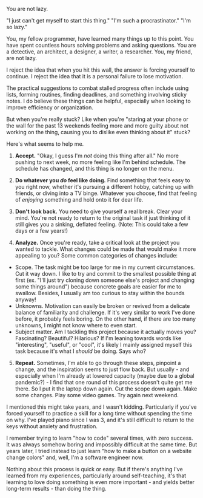 You are not lazy.

"I just can't get myself to start this thing."
"I'm such a procrastinator."
"I'm so lazy."

You, my fellow programmer, have learned many things up to this point. You have spent countless hours solving problems and asking questions. You are a detective, an architect, a designer, a writer, a researcher. You, my friend, are not lazy.

I reject the idea that when you hit this wall, the answer is forcing yourself to continue. I reject the idea that it is a personal failure to lose motivation. 

The practical suggestions to combat stalled progress often include using lists, forming routines, finding deadlines, and something involving sticky notes. I do believe these things can be helpful, especially when looking to improve efficiency or organization.

But when you're really stuck? 
Like when you're "staring at your phone or the wall for the past 13 weekends feeling more and more guilty about not working on the thing, causing you to dislike even thinking about it" stuck?

Here's what seems to help me.

1. **Accept.** "Okay, I guess I'm *not* doing this thing after all." No more pushing to next week, no more feeling like I'm behind schedule. The schedule has changed, and this thing is no longer on the menu.
2. **Do whatever you *do* feel like doing.** Find something that feels easy to you right now, whether it's pursuing a different hobby, catching up with friends, or diving into a TV binge. Whatever you choose, find that feeling of *enjoying* something and hold onto it for dear life.
3. **Don't look back.** You need to give yourself a real break. Clear your mind. You're not ready to return to the original task if just thinking of it still gives you a sinking, deflated feeling. (Note: This could take a few days or a few years!)

4. **Analyze.** Once you're ready, take a critical look at the project you wanted to tackle. What changes could be made that would make it more appealing to you? Some common categories of changes include: 
  - Scope. The task might be too large for me in my current circumstances. Cut it way down. I like to try and commit to the smallest possible thing at first (ex. "I'll just try cloning down someone else's project and changing some things around") because concrete goals are easier for me to swallow. Besides, I usually am too curious to stay within the bounds anyway!
  - Unknowns. Motivation can easily be broken or revived from a delicate balance of familiarity and challenge. If it's very similar to work I've done before, it probably feels boring. On the other hand, if there are too many unknowns, I might not know where to even start.
  - Subject matter. Am I tackling this project because it actually moves you? Fascinating? Beautiful? Hilarious? If I'm leaning towards words like "interesting", "useful", or "cool", it's likely I mainly assigned myself this task because it's what I *should* be doing. Says who?
 
5. **Repeat.** Sometimes, I'm able to go through these steps, pinpoint a change, and the inspiration seems to just flow back. But usually - and especially when I'm already at lowered capacity (maybe due to a global pandemic?) - I find that one round of this process doesn't quite get me there. So I put it the laptop down again. Cut the scope down again. Make some changes. Play some video games. Try again next weekend. 

I mentioned this might take years, and I wasn't kidding. Particularly if you've forced yourself to practice a skill for a long time without spending the time on why. I've played piano since I was 3, and it's still difficult to return to the keys without anxiety and frustration.

I remember trying to learn "how to code" several times, with zero success. It was always somehow boring and impossibly difficult at the same time. But years later, I tried instead to just learn "how to make a button on a website change colors" and, well, I'm a software engineer now.

Nothing about this process is quick or easy. But if there's anything I've learned from my experiences, particularly around self-teaching, it's that learning to love doing something is even more important - and yields better long-term results - than doing the thing.

